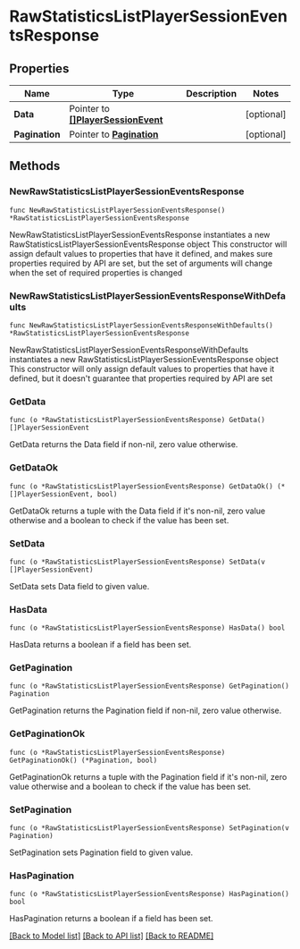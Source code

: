# RawStatisticsListPlayerSessionEventsResponse

## Properties

Name | Type | Description | Notes
------------ | ------------- | ------------- | -------------
**Data** | Pointer to [**[]PlayerSessionEvent**](PlayerSessionEvent.md) |  | [optional] 
**Pagination** | Pointer to [**Pagination**](Pagination.md) |  | [optional] 

## Methods

### NewRawStatisticsListPlayerSessionEventsResponse

`func NewRawStatisticsListPlayerSessionEventsResponse() *RawStatisticsListPlayerSessionEventsResponse`

NewRawStatisticsListPlayerSessionEventsResponse instantiates a new RawStatisticsListPlayerSessionEventsResponse object
This constructor will assign default values to properties that have it defined,
and makes sure properties required by API are set, but the set of arguments
will change when the set of required properties is changed

### NewRawStatisticsListPlayerSessionEventsResponseWithDefaults

`func NewRawStatisticsListPlayerSessionEventsResponseWithDefaults() *RawStatisticsListPlayerSessionEventsResponse`

NewRawStatisticsListPlayerSessionEventsResponseWithDefaults instantiates a new RawStatisticsListPlayerSessionEventsResponse object
This constructor will only assign default values to properties that have it defined,
but it doesn't guarantee that properties required by API are set

### GetData

`func (o *RawStatisticsListPlayerSessionEventsResponse) GetData() []PlayerSessionEvent`

GetData returns the Data field if non-nil, zero value otherwise.

### GetDataOk

`func (o *RawStatisticsListPlayerSessionEventsResponse) GetDataOk() (*[]PlayerSessionEvent, bool)`

GetDataOk returns a tuple with the Data field if it's non-nil, zero value otherwise
and a boolean to check if the value has been set.

### SetData

`func (o *RawStatisticsListPlayerSessionEventsResponse) SetData(v []PlayerSessionEvent)`

SetData sets Data field to given value.

### HasData

`func (o *RawStatisticsListPlayerSessionEventsResponse) HasData() bool`

HasData returns a boolean if a field has been set.

### GetPagination

`func (o *RawStatisticsListPlayerSessionEventsResponse) GetPagination() Pagination`

GetPagination returns the Pagination field if non-nil, zero value otherwise.

### GetPaginationOk

`func (o *RawStatisticsListPlayerSessionEventsResponse) GetPaginationOk() (*Pagination, bool)`

GetPaginationOk returns a tuple with the Pagination field if it's non-nil, zero value otherwise
and a boolean to check if the value has been set.

### SetPagination

`func (o *RawStatisticsListPlayerSessionEventsResponse) SetPagination(v Pagination)`

SetPagination sets Pagination field to given value.

### HasPagination

`func (o *RawStatisticsListPlayerSessionEventsResponse) HasPagination() bool`

HasPagination returns a boolean if a field has been set.


[[Back to Model list]](../README.md#documentation-for-models) [[Back to API list]](../README.md#documentation-for-api-endpoints) [[Back to README]](../README.md)



